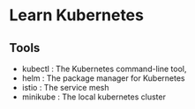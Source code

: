 # Learn Kubernetes

## Tools

- kubectl : The Kubernetes command-line tool,
- helm : The package manager for Kubernetes
- istio : The service mesh
- minikube : The local kubernetes cluster
